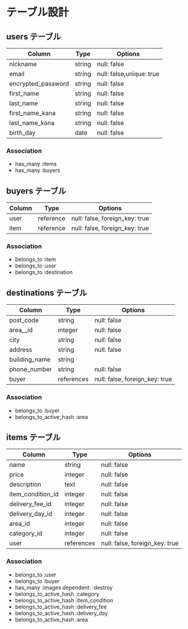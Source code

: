 # テーブル設計

## users テーブル

| Column             | Type   | Options                  |
| ------------------ | ------ | ------------------------ |
| nickname           | string | null: false              |
| email              | string | null: false,unique: true |
| encrypted_password | string | null: false              |
| first_name         | string | null: false              |
| last_name          | string | null: false              |
| first_name_kana    | string | null: false              |
| last_name_kana     | string | null: false              |
| birth_day          | date   | null: false              |

### Association

- has_many :items
- has_many :buyers

## buyers テーブル

| Column      | Type      | Options                        |
| ----------  | ------    | ------------------------------ |
| user        | reference | null: false, foreign_key: true |
| item        | reference | null: false, foreign_key: true |

### Association

- belongs_to :item
- belongs_to :user
- belongs_to :destination

## destinations テーブル

| Column          | Type       | Options                        |
| --------------- | ---------- | -----------------------------  |
| post_code       | string     | null: false                    |
| area__id        | integer    | null: false                    |
| city            | string     | null: false                    |
| address         | string     | null: false                    |
| building_name   | string     |                                |
| phone_number    | string     | null: false                    |
| buyer           | references | null: false, foreign_key: true |

### Association

- belongs_to :buyer
- belongs_to_active_hash :area

## items テーブル

| Column            | Type       | Options                        |
| ----------------- | ---------- | ------------------------------ |
| name              | string     | null: false                    |
| price             | integer    | null: false                    |
| description       | text       | null: false                    |
| item_condition_id | integer    | null: false                    |
| delivery_fee_id   | integer    | null: false                    |
| delivery_day_id   | integer    | null: false                    |
| area_id           | integer    | null: false                    |
| category_id       | integer    | null: false                    |
| user              | references | null: false, foreign_key: true |

### Association

- belongs_to :user
- belongs_to :buyer
- has_many :images dependent: :destroy
- belongs_to_active_hash :category
- belongs_to_active_hash :item_condition
- belongs_to_active_hash :delivery_fee
- belongs_to_active_hash :delivery_day
- belongs_to_active_hash :area
